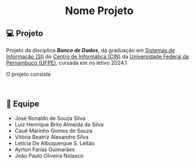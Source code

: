 # <div align= center>Nome Projeto</div>

## 💻 Projeto
Projeto da disciplina ***Banco de Dados***, da graduação em [Sistemas de Informação (SI)](https://portal.cin.ufpe.br/graduacao/sistemas-de-informacao/) do [Centro de Informática (CIN)](https://portal.cin.ufpe.br/) da [Universidade Federal de Pernambuco (UFPE)](https://www.ufpe.br/), cursada em no letivo 2024.1
<br>

O projeto consiste 

<br>


## 💼 Equipe
- José Ronaldo de Souza Silva
- Luiz Henrique Brito Almeida da Silva
- Cauê Marinho Gomes de Souza
- Vitória Beatriz Alexandre Silva
- Letícia De Albuquerque S. Leitão
- Ayrton Farias Guimarães
- João Paulo Oliveira Nolasco

<br>
